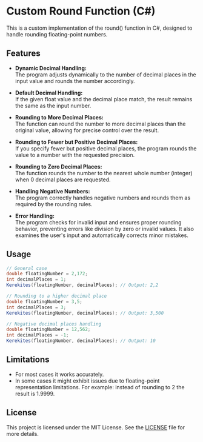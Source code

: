 # Custom Round Function (C#)

This is a custom implementation of the round() function in C#, designed to handle rounding floating-point numbers.

## Features

- **Dynamic Decimal Handling:**  
  The program adjusts dynamically to the number of decimal places in the input value and rounds the number accordingly.
  
- **Default Decimal Handling:**  
  If the given float value and the decimal place match, the result remains the same as the input number.
  
- **Rounding to More Decimal Places:**  
  The function can round the number to more decimal places than the original value, allowing for precise control over the result.
  
- **Rounding to Fewer but Positive Decimal Places:**  
  If you specify fewer but positive decimal places, the program rounds the value to a number with the requested precision.

- **Rounding to Zero Decimal Places:**  
  The function rounds the number to the nearest whole number (integer) when 0 decimal places are requested.

- **Handling Negative Numbers:**  
  The program correctly handles negative numbers and rounds them as required by the rounding rules.

- **Error Handling:**  
  The program checks for invalid input and ensures proper rounding behavior, preventing errors like division by zero or invalid values. It also examines the user's input and automatically corrects minor mistakes.

## Usage

```csharp
// General case
double floatingNumber = 2,172;
int decimalPlaces = 1;
Kerekites(floatingNumber, decimalPlaces); // Output: 2,2

// Rounding to a higher decimal place
double floatingNumber = 3,5;
int decimalPlaces = 3;
Kerekites(floatingNumber, decimalPlaces); // Output: 3,500

// Negative decimal places handling
double floatingNumber = 12,562;
int decimalPlaces = -1;
Kerekites(floatingNumber, decimalPlaces); // Output: 10
```

## Limitations

- For most cases it works accurately.
- In some cases it might exhibit issues due to floating-point representation limitations. For example: instead of rounding to 2 the result is 1.9999.

## License

This project is licensed under the MIT License. See the [LICENSE](./LICENSE) file for more details.
